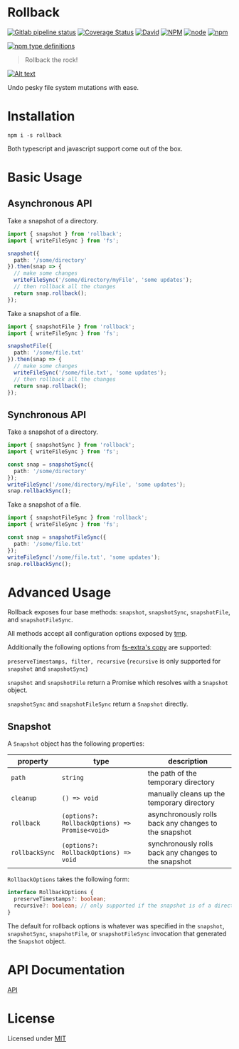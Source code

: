 # Rollback

[![Gitlab pipeline status](https://img.shields.io/gitlab/pipeline/justinlivi/rollback.svg)](https://gitlab.com/justinlivi/rollback/pipelines)
[![Coverage Status](https://coveralls.io/repos/gitlab/justinlivi/rollback/badge.svg?branch=master&kill_cache=1)](https://coveralls.io/gitlab/justinlivi/rollback?branch=master)
[![David](https://img.shields.io/david/justinlivi/rollback.svg)](https://github.com/JustinLivi/rollback/blob/master/package.json)
[![NPM](https://img.shields.io/npm/l/rollback.svg)](https://www.npmjs.com/package/rollback)
[![node](https://img.shields.io/node/v/rollback.svg)](https://github.com/JustinLivi/rollback/blob/master/package.json)
[![npm](https://img.shields.io/npm/v/rollback.svg)](https://www.npmjs.com/package/rollback)

[![npm type definitions](https://img.shields.io/npm/types/rollback.svg)](https://github.com/JustinLivi/rollback/blob/master/package.json)

> Rollback the rock!

[![Alt text](https://i.imgur.com/nirHaAb.gif)](https://www.youtube.com/watch?v=rS-HcK7d-LE) 

Undo pesky file system mutations with ease.

# Installation

`npm i -s rollback`

Both typescript and javascript support come out of the box.

# Basic Usage

## Asynchronous API

Take a snapshot of a directory.

```typescript
import { snapshot } from 'rollback';
import { writeFileSync } from 'fs';

snapshot({
  path: '/some/directory'
}).then(snap => {
  // make some changes
  writeFileSync('/some/directory/myFile', 'some updates');
  // then rollback all the changes
  return snap.rollback();
});
```

Take a snapshot of a file.

```typescript
import { snapshotFile } from 'rollback';
import { writeFileSync } from 'fs';

snapshotFile({
  path: '/some/file.txt'
}).then(snap => {
  // make some changes
  writeFileSync('/some/file.txt', 'some updates');
  // then rollback all the changes
  return snap.rollback();
});
```

## Synchronous API

Take a snapshot of a directory.

```typescript
import { snapshotSync } from 'rollback';
import { writeFileSync } from 'fs';

const snap = snapshotSync({
  path: '/some/directory'
});
writeFileSync('/some/directory/myFile', 'some updates');
snap.rollbackSync();
```

Take a snapshot of a file.

```typescript
import { snapshotFileSync } from 'rollback';
import { writeFileSync } from 'fs';

const snap = snapshotFileSync({
  path: '/some/file.txt'
});
writeFileSync('/some/file.txt', 'some updates');
snap.rollbackSync();
```

# Advanced Usage

Rollback exposes four base methods: `snapshot`, `snapshotSync`, `snapshotFile`, and `snapshotFileSync`.

All methods accept all configuration options exposed by [tmp](https://www.npmjs.com/package/tmp#options).

Additionally the following options from [fs-extra's copy](https://github.com/jprichardson/node-fs-extra/blob/master/docs/copy.md#copysrc-dest-options-callback) are supported:

`preserveTimestamps, filter, recursive` (`recursive` is only supported for `snapshot` and `snapshotSync`)

`snapshot` and `snapshotFile` return a Promise which resolves with a `Snapshot` object.

`snapshotSync` and `snapshotFileSync` return a `Snapshot` directly.

## Snapshot

A `Snapshot` object has the following properties:

| property       | type                                           | description                                           |
| -------------- | ---------------------------------------------- | ----------------------------------------------------- |
| `path`         | `string`                                       | the path of the temporary directory                   |
| `cleanup`      | `() => void`                                   | manually cleans up the temporary directory            |
| `rollback`     | `(options?: RollbackOptions) => Promise<void>` | asynchronously rolls back any changes to the snapshot |
| `rollbackSync` | `(options?: RollbackOptions) => void`          | synchronously rolls back any changes to the snapshot  |

`RollbackOptions` takes the following form:

```typescript
interface RollbackOptions {
  preserveTimestamps?: boolean;
  recursive?: boolean; // only supported if the snapshot is of a directory 
}
```

The default for rollback options is whatever was specified in the `snapshot`, `snapshotSync`, `snapshotFile`, or `snapshotFileSync` invocation that generated the `Snapshot` object.

# API Documentation

[API](https://github.com/JustinLivi/rollback/blob/master/docs/README.md)

# License

Licensed under [MIT](https://github.com/JustinLivi/rollback/blob/master/LICENSE)
